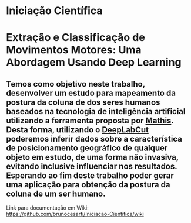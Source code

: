 # Iniciação Científica

# Extração e Classificação de Movimentos Motores: Uma Abordagem Usando Deep Learning

## Temos como objetivo neste trabalho, desenvolver um estudo para mapeamento da postura da coluna de dos seres humanos baseados na tecnologia de inteligência artificial utilizando a ferramenta proposta por [Mathis](https://www.nature.com/articles/s41593-018-0209-y). Desta forma, utilizando o [DeepLabCut](http://www.mackenziemathislab.org/deeplabcut) poderemos inferir dados sobre a característica de posicionamento geográfico de qualquer objeto em estudo, de uma forma não invasiva, evitando inclusive influenciar nos resultados. Esperando ao fim deste trabalho poder gerar uma aplicação para obtenção da postura da coluna de um ser humano.


Link para documentação em Wiki: https://github.com/brunocesarti/Iniciacao-Cientifica/wiki
